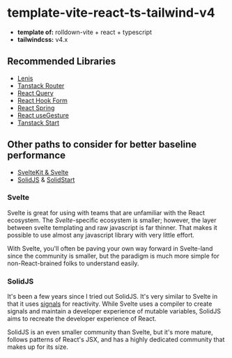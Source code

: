 # template-vite-react-ts-tailwind-v4

- **template of:** rolldown-vite + react + typescript
- **tailwindcss:** v4.x

## Recommended Libraries

- [Lenis](https://lenis.darkroom.engineering/)
- [Tanstack Router](https://tanstack.com/router/latest)
- [React Query](https://react-query.tanstack.com/)
- [React Hook Form](https://react-hook-form.com/)
- [React Spring](https://react-spring.dev/)
- [React useGesture](https://use-gesture.netlify.app/)
- [Tanstack Start](https://tanstack.com/start/latest)

## Other paths to consider for better baseline performance
- [SvelteKit & Svelte](https://www.svelte.dev/)
- [SolidJS](https://www.solidjs.com/) & [SolidStart](https://start.solidjs.com/)

### Svelte

Svelte is great for using with teams that are unfamiliar with the React ecosystem. The *Svelte*-specific ecosystem is smaller; however, the layer between svelte templating and raw javascript is far thinner. That makes it possible to use almost any javascript library with very little effort.

With Svelte, you'll often be paving your own way forward in Svelte-land since the community is smaller, but the paradigm is much more simple for non-React-brained folks to understand easily.

### SolidJS

It's been a few years since I tried out SolidJS. It's very similar to Svelte in that it uses [signals](https://docs.solidjs.com/concepts/signals) for reactivity. While Svelte uses a compiler to create signals and maintain a developer experience of mutable variables, SolidJS aims to recreate the developer experience of React.

SolidJS is an even smaller community than Svelte, but it's more mature, follows patterns of React's JSX, and has a highly dedicated community that makes up for its size.
